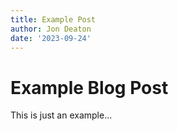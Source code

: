 ```yaml
---
title: Example Post
author: Jon Deaton
date: '2023-09-24'
---
```


# Example Blog Post

This is just an example...
